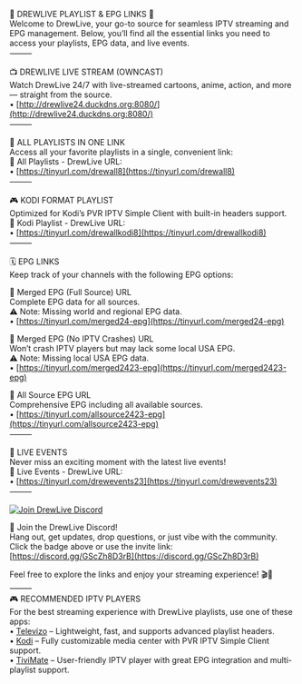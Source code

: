 🌟 DREWLIVE PLAYLIST & EPG LINKS 🌟  
Welcome to DrewLive, your go-to source for seamless IPTV streaming and EPG management. Below, you’ll find all the essential links you need to access your playlists, EPG data, and live events.  
⸻  

📺 DREWLIVE LIVE STREAM (OWNCAST)  
Watch DrewLive 24/7 with live-streamed cartoons, anime, action, and more — straight from the source.  
• [http://drewlive24.duckdns.org:8080/](http://drewlive24.duckdns.org:8080/)  
⸻  

📂 ALL PLAYLISTS IN ONE LINK  
Access all your favorite playlists in a single, convenient link:  
🔗 All Playlists - DrewLive URL:  
• [https://tinyurl.com/drewall8](https://tinyurl.com/drewall8)  
⸻  

🎮 KODI FORMAT PLAYLIST  
Optimized for Kodi’s PVR IPTV Simple Client with built-in headers support.  
🔗 Kodi Playlist - DrewLive URL:  
• [https://tinyurl.com/drewallkodi8](https://tinyurl.com/drewallkodi8)  
⸻  

🗓️ EPG LINKS  
Keep track of your channels with the following EPG options:  

🔗 Merged EPG (Full Source) URL  
Complete EPG data for all sources.  
⚠️ Note: Missing world and regional EPG data.  
• [https://tinyurl.com/merged24-epg](https://tinyurl.com/merged24-epg)  

🔗 Merged EPG (No IPTV Crashes) URL  
Won’t crash IPTV players but may lack some local USA EPG.  
⚠️ Note: Missing local USA EPG data.  
• [https://tinyurl.com/merged2423-epg](https://tinyurl.com/merged2423-epg)  

🔗 All Source EPG URL  
Comprehensive EPG including all available sources.  
• [https://tinyurl.com/allsource2423-epg](https://tinyurl.com/allsource2423-epg)  
⸻  

🎥 LIVE EVENTS  
Never miss an exciting moment with the latest live events!  
🔗 Live Events - DrewLive URL:  
• [https://tinyurl.com/drewevents23](https://tinyurl.com/drewevents23)  
⸻  

[![Join DrewLive Discord](https://i.imgur.com/UPsQU4m.png)](https://discord.gg/GScZh8D3rB)  

👥 Join the DrewLive Discord!  
Hang out, get updates, drop questions, or just vibe with the community.  
Click the badge above or use the invite link: [https://discord.gg/GScZh8D3rB](https://discord.gg/GScZh8D3rB)  

Feel free to explore the links and enjoy your streaming experience! 🎬📡  
⸻  
🎮 RECOMMENDED IPTV PLAYERS  
For the best streaming experience with DrewLive playlists, use one of these apps:  
• [Televizo](https://televizo.net/) – Lightweight, fast, and supports advanced playlist headers.  
• [Kodi](https://kodi.tv/) – Fully customizable media center with PVR IPTV Simple Client support.  
• [TiviMate](https://tivimate.com/) – User-friendly IPTV player with great EPG integration and multi-playlist support.
